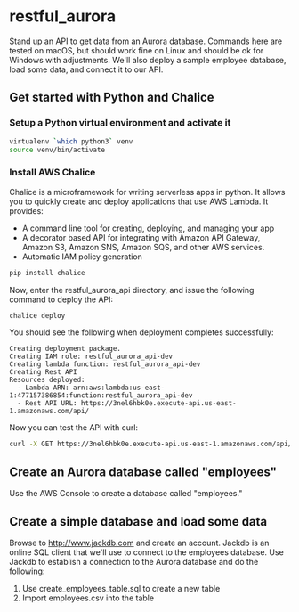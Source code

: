 # restful_aurora
Stand up an API to get data from an Aurora database. Commands here are tested on macOS, but should
work fine on Linux and should be ok for Windows with adjustments. We'll also deploy a sample employee database, 
load some data, and connect it to our API. 

## Get started with Python and Chalice

### Setup a Python virtual environment and activate it
```bash
virtualenv `which python3` venv
source venv/bin/activate
```

### Install AWS Chalice
Chalice is a microframework for writing serverless apps in python. It allows you to quickly 
create and deploy applications that use AWS Lambda. It provides:
- A command line tool for creating, deploying, and managing your app
- A decorator based API for integrating with Amazon API Gateway, Amazon S3, Amazon SNS, Amazon SQS, and other AWS services.
- Automatic IAM policy generation

```bash
pip install chalice
```

Now, enter the restful_aurora_api directory, and issue the following command to deploy the API:
```bash
chalice deploy
```

You should see the following when deployment completes successfully:
```
Creating deployment package.
Creating IAM role: restful_aurora_api-dev
Creating lambda function: restful_aurora_api-dev
Creating Rest API
Resources deployed:
  - Lambda ARN: arn:aws:lambda:us-east-1:477157386854:function:restful_aurora_api-dev
  - Rest API URL: https://3nel6hbk0e.execute-api.us-east-1.amazonaws.com/api/
```

Now you can test the API with curl:
```bash
curl -X GET https://3nel6hbk0e.execute-api.us-east-1.amazonaws.com/api/ 
```

## Create an Aurora database called "employees"
Use the AWS Console to create a database called "employees."

## Create a simple database and load some data
Browse to http://www.jackdb.com and create an account. Jackdb is an online SQL client that we'll use to 
connect to the employees database. Use Jackdb to establish a connection to the Aurora database and do the following:
1. Use create_employees_table.sql to create a new table
2. Import employees.csv into the table


